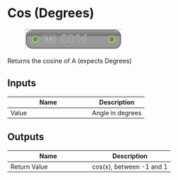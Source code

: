 # Cos (Degrees)

<div align="left" data-full-width="false">

<figure><img src="Cos_(Degrees).png" alt=""><figcaption></figcaption></figure>

</div>

Returns the cosine of A (expects Degrees)

## Inputs

<table>
<thead><tr><th width="170">Name</th><th>Description</th></tr></thead>
<tbody>
<tr><td>Value</td><td>Angle in degrees</td></tr>
</tbody>
</table>

## Outputs

<table>
<thead><tr><th width="170">Name</th><th>Description</th></tr></thead>
<tbody>
<tr><td>Return Value</td><td>cos(x), between -1 and 1</td></tr>
</tbody>
</table>